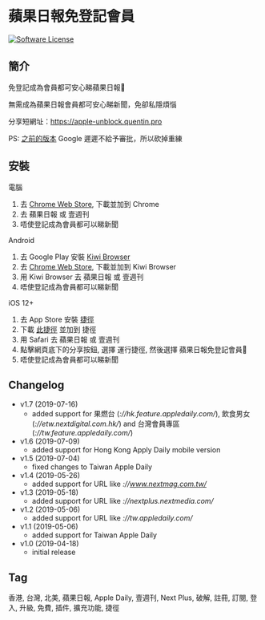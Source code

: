 蘋果日報免登記會員
==========
[![Software License](https://img.shields.io/badge/license-MIT-brightgreen.svg)](LICENSE)

簡介
----
免登記成為會員都可安心睇蘋果日報🍎

無需成為蘋果日報會員都可安心睇新聞，免卻私隱煩惱

分享短網址：https://apple-unblock.quentin.pro

PS: [之前的版本](https://chrome.google.com/webstore/detail/蘋果日報免登記會員/elngmnaookjhejalgphnloaknhibgblj) Google 遲遲不給予審批，所以砍掉重練

安裝
----
電腦
1. 去 [Chrome Web Store](https://chrome.google.com/webstore/detail/蘋果日報免登記會員/meakbkkjlpgdobafchgoppkninljcffno), 下載並加到 Chrome
2. 去 蘋果日報 或 壹週刊
3. 唔使登記成為會員都可以睇新聞

Android
1. 去 Google Play 安裝 [Kiwi Browser](https://play.google.com/store/apps/details?id=com.kiwibrowser.browser)
2. 去 [Chrome Web Store](https://chrome.google.com/webstore/detail/蘋果日報免登記會員/meakbkkjlpgdobafchgoppkninljcffno), 下載並加到 Kiwi Browser
3. 用 Kiwi Browser 去 蘋果日報 或 壹週刊
4. 唔使登記成為會員都可以睇新聞

iOS 12+
1. 去 App Store 安裝 [捷徑](https://apps.apple.com/hk/app/shortcuts/id915249334)
2. 下載 [此捷徑](https://github.com/QuentinFung/chrome-extension-appledaily-unblock/blob/master/%E8%98%8B%E6%9E%9C%E6%97%A5%E5%A0%B1%E5%85%8D%E7%99%BB%E8%A8%98%E6%9C%83%E5%93%A1%F0%9F%8D%8E.shortcut) 並加到 捷徑
3. 用 Safari 去 蘋果日報 或 壹週刊
4. 點擊網頁底下的分享按鈕, 選擇 運行捷徑, 然後選擇 蘋果日報免登記會員🍎
5. 唔使登記成為會員都可以睇新聞

Changelog
----
- v1.7 (2019-07-16)
	- added support for 果燃台 (*://hk.feature.appledaily.com/*), 飲食男女 (*://etw.nextdigital.com.hk/*) and 台灣會員專區 (*://tw.feature.appledaily.com/*)
- v1.6 (2019-07-09)
	- added support for Hong Kong Apply Daily mobile version
- v1.5 (2019-07-04)
	- fixed changes to Taiwan Apple Daily
- v1.4 (2019-05-26)
	- added support for URL like *://www.nextmag.com.tw/*
- v1.3 (2019-05-18)
	- added support for URL like *://nextplus.nextmedia.com/*
- v1.2 (2019-05-06)
	- added support for URL like *://tw.appledaily.com/*
- v1.1 (2019-05-06)
	- added support for Taiwan Apple Daily
- v1.0 (2019-04-18)
	- initial release

Tag
----
香港, 台灣, 北美, 蘋果日報, Apple Daily, 壹週刊, Next Plus, 破解, 註冊, 訂閱, 登入, 升級, 免費, 插件, 擴充功能, 捷徑